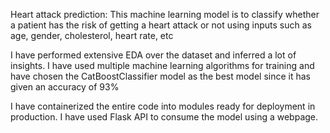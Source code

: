 Heart attack prediction:
This machine learning model is to classify whether a patient has the risk of getting a heart attack or not using inputs such as age, gender, cholesterol, heart rate, etc

I have performed extensive EDA over the dataset and inferred a lot of insights.
I have used multiple machine learning algorithms for training and have chosen the CatBoostClassifier model as the best model since it has given an accuracy of 93%

I have containerized the entire code into modules ready for deployment in production.
I have used Flask API to consume the model using a webpage.

